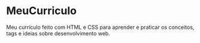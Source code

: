 # MeuCurriculo
Meu currículo feito com HTML e CSS para aprender e praticar os conceitos, tags e ideias sobre desenvolvimento web.
